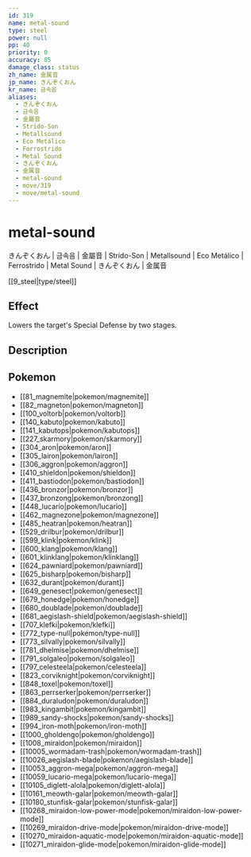```yaml
---
id: 319
name: metal-sound
type: steel
power: null
pp: 40
priority: 0
accuracy: 85
damage_class: status
zh_name: 金属音
jp_name: きんぞくおん
kr_name: 금속음
aliases:
  - きんぞくおん
  - 금속음
  - 金屬音
  - Strido-Son
  - Metallsound
  - Eco Metálico
  - Ferrostrido
  - Metal Sound
  - きんぞくおん
  - 金属音
  - metal-sound
  - move/319
  - move/metal-sound
---
```

# metal-sound
    
きんぞくおん | 금속음 | 金屬音 | Strido-Son | Metallsound | Eco Metálico | Ferrostrido | Metal Sound | きんぞくおん | 金属音

[[9_steel|type/steel]]

## Effect

Lowers the target's Special Defense by two stages.

## Description



## Pokemon

- [[81_magnemite|pokemon/magnemite]]
- [[82_magneton|pokemon/magneton]]
- [[100_voltorb|pokemon/voltorb]]
- [[140_kabuto|pokemon/kabuto]]
- [[141_kabutops|pokemon/kabutops]]
- [[227_skarmory|pokemon/skarmory]]
- [[304_aron|pokemon/aron]]
- [[305_lairon|pokemon/lairon]]
- [[306_aggron|pokemon/aggron]]
- [[410_shieldon|pokemon/shieldon]]
- [[411_bastiodon|pokemon/bastiodon]]
- [[436_bronzor|pokemon/bronzor]]
- [[437_bronzong|pokemon/bronzong]]
- [[448_lucario|pokemon/lucario]]
- [[462_magnezone|pokemon/magnezone]]
- [[485_heatran|pokemon/heatran]]
- [[529_drilbur|pokemon/drilbur]]
- [[599_klink|pokemon/klink]]
- [[600_klang|pokemon/klang]]
- [[601_klinklang|pokemon/klinklang]]
- [[624_pawniard|pokemon/pawniard]]
- [[625_bisharp|pokemon/bisharp]]
- [[632_durant|pokemon/durant]]
- [[649_genesect|pokemon/genesect]]
- [[679_honedge|pokemon/honedge]]
- [[680_doublade|pokemon/doublade]]
- [[681_aegislash-shield|pokemon/aegislash-shield]]
- [[707_klefki|pokemon/klefki]]
- [[772_type-null|pokemon/type-null]]
- [[773_silvally|pokemon/silvally]]
- [[781_dhelmise|pokemon/dhelmise]]
- [[791_solgaleo|pokemon/solgaleo]]
- [[797_celesteela|pokemon/celesteela]]
- [[823_corviknight|pokemon/corviknight]]
- [[848_toxel|pokemon/toxel]]
- [[863_perrserker|pokemon/perrserker]]
- [[884_duraludon|pokemon/duraludon]]
- [[983_kingambit|pokemon/kingambit]]
- [[989_sandy-shocks|pokemon/sandy-shocks]]
- [[994_iron-moth|pokemon/iron-moth]]
- [[1000_gholdengo|pokemon/gholdengo]]
- [[1008_miraidon|pokemon/miraidon]]
- [[10005_wormadam-trash|pokemon/wormadam-trash]]
- [[10026_aegislash-blade|pokemon/aegislash-blade]]
- [[10053_aggron-mega|pokemon/aggron-mega]]
- [[10059_lucario-mega|pokemon/lucario-mega]]
- [[10105_diglett-alola|pokemon/diglett-alola]]
- [[10161_meowth-galar|pokemon/meowth-galar]]
- [[10180_stunfisk-galar|pokemon/stunfisk-galar]]
- [[10268_miraidon-low-power-mode|pokemon/miraidon-low-power-mode]]
- [[10269_miraidon-drive-mode|pokemon/miraidon-drive-mode]]
- [[10270_miraidon-aquatic-mode|pokemon/miraidon-aquatic-mode]]
- [[10271_miraidon-glide-mode|pokemon/miraidon-glide-mode]]

